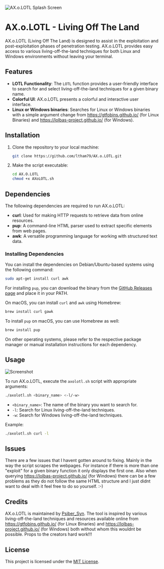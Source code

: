 ![AX.o.LOTL Splash Screen](https://github.com/ltham79/AX.o.LOTL/assets/139496887/3880842c-3ca3-4cdc-a0c9-6ca0beb28877)



# AX.o.LOTL - Living Off The Land

AX.o.LOTL (Living Off The Land) is designed to assist in the exploitation and post-exploitation phases of penetration testing. AX.o.LOTL provides easy access to various living-off-the-land techniques for both Linux and Windows environments without leaving your terminal.




## Features

- **LOTL Functionality**: The `LOTL` function provides a user-friendly interface to search for and select living-off-the-land techniques for a given binary name.
- **Colorful UI**: AX.o.LOTL presents a colorful and interactive user interface.
- **Linux or Windows binaries**: Searches for Linux or Windows binaries with a simple argument change from https://gtfobins.github.io/ (for Linux Binaries) and https://lolbas-project.github.io/ (for Windows).

## Installation

1. Clone the repository to your local machine:

    ```bash
    git clone https://github.com/ltham79/AX.o.LOTL.git
    ```

2. Make the script executable:

    ```bash
    cd AX.O.LOTL
    chmod +x AXoLOTL.sh
    ```

## Dependencies

The following dependencies are required to run AX.o.LOTL:

- **curl**: Used for making HTTP requests to retrieve data from online resources.
- **pup**: A command-line HTML parser used to extract specific elements from web pages.
- **awk**: A versatile programming language for working with structured text data.

### Installing Dependencies

You can install the dependencies on Debian/Ubuntu-based systems using the following command:

```bash
sudo apt-get install curl awk
```

For installing `pup`, you can download the binary from the [GitHub Releases page](https://github.com/ericchiang/pup/releases) and place it in your PATH.

On macOS, you can install `curl` and `awk` using Homebrew:

```bash
brew install curl gawk
```

To install `pup` on macOS, you can use Homebrew as well:

```bash
brew install pup
```

On other operating systems, please refer to the respective package manager or manual installation instructions for each dependency.

## Usage

![Screenshot](https://github.com/ltham79/AX.o.LOTL/assets/139496887/90ae402d-b0d7-4175-a05c-731273df3831)


To run AX.o.LOTL, execute the `axolotl.sh` script with appropriate arguments:

```bash
./axolotl.sh <binary_name> <-l/-w>
```

- `<binary_name>`: The name of the binary you want to search for.
- `-l`: Search for Linux living-off-the-land techniques.
- `-w`: Search for Windows living-off-the-land techniques.

Example:

```bash
./axolotl.sh curl -l
```

## Issues
There are a few issues that I havent gotten around to fixing. Mainly in the way the script scrapes the webpages. For instance if there is more than one "exploit" for a given binary function it only displays the first one. Also when querying https://lolbas-project.github.io/ (for Windows) there can be a few problems as they do not follow the same HTML structure and I just didnt want to deal with it feel free to do so yourself. :-)

## Credits

AX.o.LOTL is maintained by [Psiber_Syn](https://github.com/ltham79). The tool is inspired by various living-off-the-land techniques and resources available online from https://gtfobins.github.io/ (for Linux Binaries) and https://lolbas-project.github.io/ (for Windows) both without whom this wouldnt be possible. Props to the creators hard work!!!

## License

This project is licensed under the [MIT License](LICENSE).
